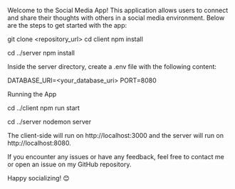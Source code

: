 

Welcome to the Social Media App! This application allows users to connect and share their thoughts with others in a social media environment. Below are the steps to get started with the app:



git clone <repository_url>
cd client
npm install


cd ../server
npm install


Inside the server directory, create a .env file with the following content:

DATABASE_URI=<your_database_uri>
PORT=8080




Running the App



cd ../client
npm run start


cd ../server
nodemon server

The client-side will run on http://localhost:3000 and the server will run on http://localhost:8080.



If you encounter any issues or have any feedback, feel free to contact me or open an issue on my GitHub repository.

Happy socializing! 😊

